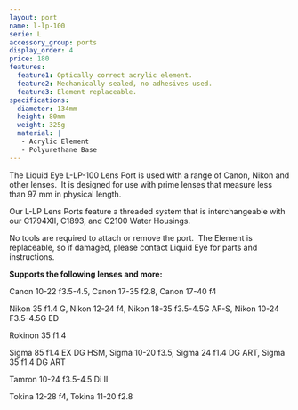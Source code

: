 ```yaml
---
layout: port
name: l-lp-100
serie: L
accessory_group: ports
display_order: 4
price: 180
features:
  feature1: Optically correct acrylic element.
  feature2: Mechanically sealed, no adhesives used.
  feature3: Element replaceable.
specifications:
  diameter: 134mm
  height: 80mm
  weight: 325g
  material: |
   - Acrylic Element
   - Polyurethane Base
---
```

The Liquid Eye L-LP-100 Lens Port is used with a range of Canon, Nikon and other lenses.  It is designed for use with prime lenses that measure less than 97 mm in physical length.

Our L-LP Lens Ports feature a threaded system that is interchangeable with our C1794XII, C1893, and C2100 Water Housings.  

No tools are required to attach or remove the port.  The Element is replaceable, so if damaged, please contact Liquid Eye for parts and instructions.

**Supports the following lenses and more:**

Canon	10-22 f3.5-4.5, Canon	17-35 f2.8, Canon	17-40 f4

Nikon	35 f1.4 G, Nikon	12-24 f4, Nikon	18-35 f3.5-4.5G AF-S, Nikon	10-24 F3.5-4.5G ED

Rokinon 35 f1.4

Sigma	85 f1.4 EX DG HSM, Sigma 10-20 f3.5, Sigma 24 f1.4 DG ART, Sigma 35 f1.4 DG ART

Tamron  10-24 f3.5-4.5 Di II

Tokina	12-28 f4, Tokina 11-20 f2.8

